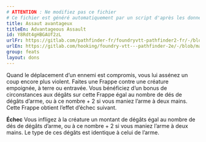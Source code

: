 ```yaml
---
# ATTENTION : Ne modifiez pas ce fichier
# Ce fichier est généré automatiquement par un script d'après les données du module Foundry VTT officiel et de sa traduction
title: Assaut avantageux
titleEn: Advantageous Assault
id: Y8Rdt4gHBGAUf2zL
urlFr: https://gitlab.com/pathfinder-fr/foundryvtt-pathfinder2-fr/-/blob/master/data/feats/Y8Rdt4gHBGAUf2zL.htm
urlEn: https://gitlab.com/hooking/foundry-vtt---pathfinder-2e/-/blob/master/packs/data/feats.db/advantageous-assault.json
group: feats
layout: dons
---
```

Quand le déplacement d’un ennemi est compromis, vous lui assénez un coup encore plus violent. Faites une Frappe contre une créature empoignée, à terre ou entravée. Vous bénéficiez d’un bonus de circonstances aux dégâts sur cette Frappe égal au nombre de dés de dégâts d’arme, ou à ce nombre + 2 si vous maniez l’arme à deux mains. Cette Frappe obtient l’effet d’échec suivant.

**Échec** Vous infligez à la créature un montant de dégâts égal au nombre de dés de dégâts d’arme, ou à ce nombre + 2 si vous maniez l’arme à deux mains. Le type de ces dégâts est identique à celui de l’arme.


